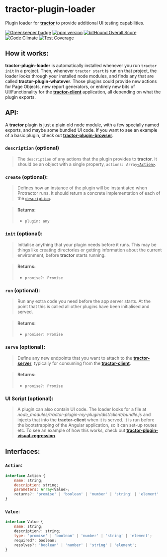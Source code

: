 # tractor-plugin-loader

Plugin loader for [**tractor**](https://github.com/TradeMe/tractor) to provide additional UI testing capabilities.

[![Greenkeeper badge](https://badges.greenkeeper.io/phenomnomnominal/tractor-plugin-loader.svg)](https://greenkeeper.io/)
[![npm version](https://img.shields.io/npm/v/tractor-plugin-loader.svg)](https://www.npmjs.com/package/tractor-plugin-loader)
[![bitHound Overall Score](https://www.bithound.io/github/phenomnomnominal/tractor-plugin-loader/badges/score.svg)](https://www.bithound.io/github/phenomnomnominal/tractor-plugin-loader)
[![Code Climate](https://codeclimate.com/github/phenomnomnominal/tractor-plugin-loader/badges/gpa.svg)](https://codeclimate.com/github/phenomnomnominal/tractor-plugin-loader)
[![Test Coverage](https://codeclimate.com/github/phenomnomnominal/tractor-plugin-loader/badges/coverage.svg)](https://codeclimate.com/github/phenomnomnominal/tractor-plugin-loader/coverage)

## How it works:

**tractor-plugin-loader** is automatically installed whenever you run `tractor init` in a project. Then, whenever `tractor start` is run on that project, the loader looks through your installed node modules, and finds any that are called **tractor-plugin-whatever**. Those plugins could provide new actions for Page Objects, new report generators, or entirely new bits of UI/Functionality for the [**tractor-client**](https://github.com/phenomnomnominal/tractor-client) application, all depending on what the plugin exports.

## API:

A **tractor** plugin is just a plain old node module, with a few specially named exports, and maybe some bundled UI code. If you want to see an example of a basic plugin, check out [**tractor-plugin-browser**](https://github.com/phenomnomnominal/tractor-plugin-browser).

### `description` (optional)

> The `description` of any actions that the plugin provides to **tractor**. It should be an object with a single property, `actions: Array`[`<Action>`](https://github.com/phenomnomnominal/tractor-plugin-loader#action).

### `create` (optional):

> Defines how an instance of the plugin will be instantiated when Protractor runs. It should return a concrete implementation of each of the [`description`](https://github.com/phenomnomnominal/tractor-plugin-loader#description-optional).

> #### Returns:
> * `plugin: any`

### `init` (optional):

> Initialise anything that your plugin needs before it runs. This may be things like creating directories or getting information about the current environment, before **tractor** starts running.

> #### Returns:
> * `promise?: Promise`

### `run` (optional):

> Run any extra code you need before the app server starts. At the point that this is called all other plugins have been initialised and served.

> #### Returns:
> * `promise?: Promise`

### `serve` (optional):

> Define any new endpoints that you want to attach to the [**tractor-server**](https://github.com/phenomnomnominal/tractor-server), typically for consuming from the [**tractor-client**](https://github.com/phenomnomnominal/tractor-client).

> #### Returns:
> * `promise?: Promise`

### UI Script (optional):

> A plugin can also contain UI code. The loader looks for a file at *node_modules/tractor-plugin-my-plugin/dist/client/bundle.js* and injects that into the **tractor-client** when it is served. It is run before the bootstrapping of the Angular application, so it can set-up routes etc. To see an example of how this works, check out [**tractor-plugin-visual-regression**](https://github.com/phenomnomnominal/tractor-plugin-visual-regression).

## Interfaces:

### `Action`:

```javascript
interface Action {
    name: string;
    description: string;
    parameters: Array<Value>;
    returns?: 'promise' | 'boolean' | 'number' | 'string' | 'element' | Value;
}
```

### `Value`:

```javascript
interface Value {
    name: string;
    description?: string;
    type: 'promise' | 'boolean' | 'number' | 'string' | 'element';
    required?: boolean;
    resolves?: 'boolean' | 'number' | 'string' | 'element';
}
```
